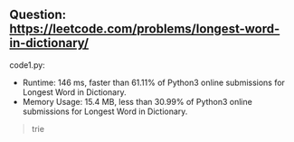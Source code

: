## Question: https://leetcode.com/problems/longest-word-in-dictionary/

code1.py:
* Runtime: 146 ms, faster than 61.11% of Python3 online submissions for Longest Word in Dictionary.
* Memory Usage: 15.4 MB, less than 30.99% of Python3 online submissions for Longest Word in Dictionary.
> trie